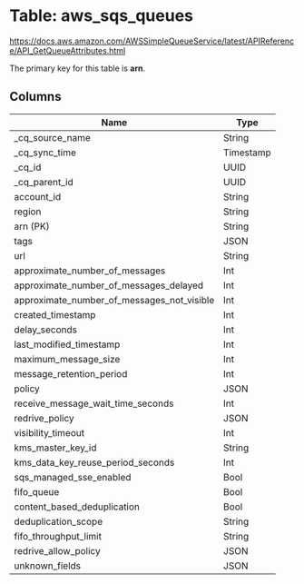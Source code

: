 # Table: aws_sqs_queues

https://docs.aws.amazon.com/AWSSimpleQueueService/latest/APIReference/API_GetQueueAttributes.html

The primary key for this table is **arn**.

## Columns

| Name          | Type          |
| ------------- | ------------- |
|_cq_source_name|String|
|_cq_sync_time|Timestamp|
|_cq_id|UUID|
|_cq_parent_id|UUID|
|account_id|String|
|region|String|
|arn (PK)|String|
|tags|JSON|
|url|String|
|approximate_number_of_messages|Int|
|approximate_number_of_messages_delayed|Int|
|approximate_number_of_messages_not_visible|Int|
|created_timestamp|Int|
|delay_seconds|Int|
|last_modified_timestamp|Int|
|maximum_message_size|Int|
|message_retention_period|Int|
|policy|JSON|
|receive_message_wait_time_seconds|Int|
|redrive_policy|JSON|
|visibility_timeout|Int|
|kms_master_key_id|String|
|kms_data_key_reuse_period_seconds|Int|
|sqs_managed_sse_enabled|Bool|
|fifo_queue|Bool|
|content_based_deduplication|Bool|
|deduplication_scope|String|
|fifo_throughput_limit|String|
|redrive_allow_policy|JSON|
|unknown_fields|JSON|